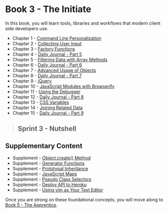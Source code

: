 # Book 3 - The Initiate

In this book, you will learn tools, libraries and workflows that modern client side developers use.

* Chapter 1 - [Command Line Personalization](./chapters/CLI_PERSONALIZATION.md)
* Chapter 2 - [Collecting User Input](./chapters/USER_INPUT.md)
* Chapter 3 - [Factory Functions](./chapters/JS_FACTORY_FUNCTION.md)
* Chapter 4 - [Daily Journal - Part 5](./chapters/DAILY_JOURNAL_SAVING_ENTRIES.md)
* Chapter 5 - [Filtering Data with Array Methods](./chapters/JS_ARRAY_METHODS.md)
* Chapter 6 - [Daily Journal - Part 6](./chapters/DAILY_JOURNAL_FILTERING_MOOD.md)
* Chapter 7 - [Advanced Usage of Objects](./chapters/JS_OBJECT_METHODS_SPREAD.md)
* Chapter 8 - [Daily Journal - Part 7](./chapters/DAILY_JOURNAL_SEARCHING.md)
* Chapter 9 - [jQuery](./chapters/JQUERY.md)
* Chapter 10 - [JavaScript Modules with Browserify](./chapters/JS_MODULES.md)
* Chapter 11 - [Using the Debugger](../book-3-the-neophyte/chapters/MISC_DEBUGGING.md)
* Chapter 12 - [Daily Journal - Part 8](./chapters/DAILY_JOURNAL_BROWSERIFY.md)
* Chapter 13 - [CSS Variables](./chapters/CSS_VARIABLES.md)
* Chapter 14 - [Joining Related Data](./chapters/JS_JOINING_DATA.md)
* Chapter 15 - [Daily Journal - Part 9](./chapters/DAILY_JOURNAL_MOOD_TABLE.md)

> ## Sprint 3 - Nutshell

## Supplementary Content

* Supplement - [Object.create() Method](./chapters/JS_OBJECT_CREATE.md)
* Supplement - [Generator Functions](./chapters/JS_GENERATOR_FUNCTION.md)
* Supplement - [Prototypal Inheritance](./chapters/PROTOTYPAL.md)
* Supplement - [JavaScript Maps](./chapters/JS_MAPS.md)
* Supplement - [Pseudo Class Selectors](./chapters/CSS_PSEUDOCLASSES.md)
* Supplement - [Deploy API to Heroku](./chapters/JSON_SERVER_HEROKU.md)
* Supplement - [Using vim as Your Text Editor](./chapters/VIM.md)

Once you are strong on these foundational concepts, you will move along to [Book 5 - The Apprentice](../book-4-the-apprentice/README.md).
